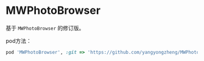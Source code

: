 # MWPhotoBrowser
基于 `MWPhotoBrowser` 的修订版。

pod方法：

```ruby
pod 'MWPhotoBrowser', :git => 'https://github.com/yangyongzheng/MWPhotoBrowser.git'
```

